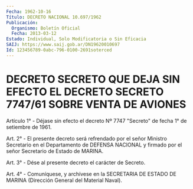 ```yaml
---
Fecha: 1962-10-16
Título: DECRETO NACIONAL 10.697/1962
Publicación:
  Organismo: Boletín Oficial
  Fecha: 2013-03-12
Estado: Individual, Solo Modificatoria o Sin Eficacia
SAIJ: https://www.saij.gob.ar/DN19620010697
Id: 123456789-0abc-796-0100-2691soterced
---
```

# DECRETO SECRETO QUE DEJA SIN EFECTO EL DECRETO SECRETO 7747/61 SOBRE VENTA DE AVIONES

<a id="1"></a>
Artículo 1° - Déjase sin efecto el decreto Nº 7747 "Secreto" de fecha 1° de setiembre de 1961.

<a id="2"></a>
Art. 2° - El presente decreto será refrendado por el señor Ministro Secretario en el Departamento de DEFENSA NACIONAL y firmado por el señor Secretario de Estado de MARINA.

<a id="3"></a>
Art. 3° - Dése al presente decreto el carácter de Secreto.

<a id="4"></a>
Art. 4° - Comuníquese, y archívese en la SECRETARIA DE ESTADO DE MARINA (Dirección General del Material Naval).